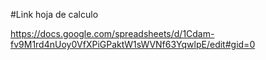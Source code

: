 #Link hoja de calculo

https://docs.google.com/spreadsheets/d/1Cdam-fv9M1rd4nUoy0VfXPiGPaktW1sWVNf63YqwlpE/edit#gid=0
